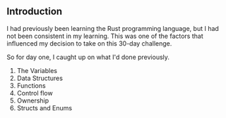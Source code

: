 ## Introduction

I had previously been learning the Rust programming language, but I had not been consistent in my learning. This was one of the factors that influenced my decision to take on this 30-day challenge.

So for day one, I caught up on what I'd done previously.
1. The Variables
2. Data Structures
3. Functions
4. Control flow
5. Ownership
6. Structs and Enums

